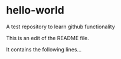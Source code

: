 # hello-world
A test repository to learn github functionality

This is an edit of the README file.

It contains the following lines...

